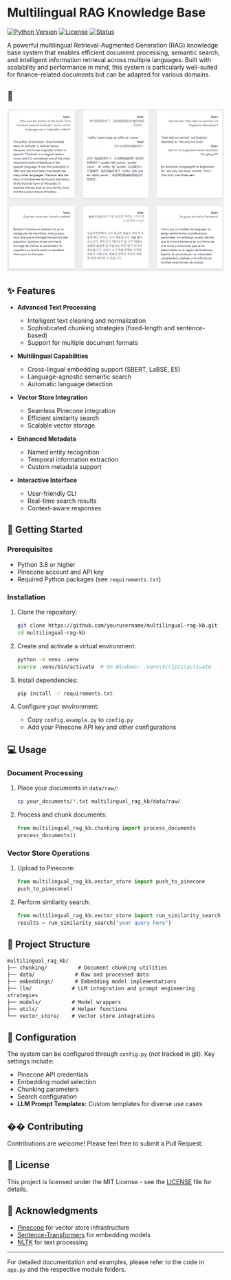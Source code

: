 # Multilingual RAG Knowledge Base

[![Python Version](https://img.shields.io/badge/python-3.8%2B-blue)](https://www.python.org/downloads/)
[![License](https://img.shields.io/badge/license-MIT-green)](LICENSE)
[![Status](https://img.shields.io/badge/status-active-success)]()

A powerful multilingual Retrieval-Augmented Generation (RAG) knowledge base system that enables efficient document processing, semantic search, and intelligent information retrieval across multiple languages. Built with scalability and performance in mind, this system is particularly well-suited for finance-related documents but can be adapted for various domains.

## 📸

![Demo Screenshot](multilingual_rag_kb/screenshots/demo.png)

## ✨ Features

- **Advanced Text Processing**
  - Intelligent text cleaning and normalization
  - Sophisticated chunking strategies (fixed-length and sentence-based)
  - Support for multiple document formats

- **Multilingual Capabilities**
  - Cross-lingual embedding support (SBERT, LaBSE, E5)
  - Language-agnostic semantic search
  - Automatic language detection

- **Vector Store Integration**
  - Seamless Pinecone integration
  - Efficient similarity search
  - Scalable vector storage

- **Enhanced Metadata**
  - Named entity recognition
  - Temporal information extraction
  - Custom metadata support

- **Interactive Interface**
  - User-friendly CLI
  - Real-time search results
  - Context-aware responses

## 🚀 Getting Started

### Prerequisites

- Python 3.8 or higher
- Pinecone account and API key
- Required Python packages (see `requirements.txt`)

### Installation

1. Clone the repository:
   ```bash
   git clone https://github.com/yourusername/multilingual-rag-kb.git
   cd multilingual-rag-kb
   ```

2. Create and activate a virtual environment:
   ```bash
   python -m venv .venv
   source .venv/bin/activate  # On Windows: .venv\Scripts\activate
   ```

3. Install dependencies:
   ```bash
   pip install -r requirements.txt
   ```

4. Configure your environment:
   - Copy `config.example.py` to `config.py`
   - Add your Pinecone API key and other configurations

## 💻 Usage

### Document Processing

1. Place your documents in `data/raw/`:
   ```bash
   cp your_documents/*.txt multilingual_rag_kb/data/raw/
   ```

2. Process and chunk documents:
   ```python
   from multilingual_rag_kb.chunking import process_documents
   process_documents()
   ```

### Vector Store Operations

1. Upload to Pinecone:
   ```python
   from multilingual_rag_kb.vector_store import push_to_pinecone
   push_to_pinecone()
   ```

2. Perform similarity search:
   ```python
   from multilingual_rag_kb.vector_store import run_similarity_search
   results = run_similarity_search("your query here")
   ```

## 📁 Project Structure

```
multilingual_rag_kb/
├── chunking/          # Document chunking utilities
├── data/             # Raw and processed data
├── embeddings/       # Embedding model implementations
├── llm/             # LLM integration and prompt engineering strategies
├── models/          # Model wrappers
├── utils/           # Helper functions
└── vector_store/    # Vector store integrations
```

## 🔧 Configuration

The system can be configured through `config.py` (not tracked in git). Key settings include:

- Pinecone API credentials
- Embedding model selection
- Chunking parameters
- Search configuration
- **LLM Prompt Templates:** Custom templates for diverse use cases

## �� Contributing

Contributions are welcome! Please feel free to submit a Pull Request.

## 📝 License

This project is licensed under the MIT License - see the [LICENSE](LICENSE) file for details.

## 🙏 Acknowledgments

- [Pinecone](https://www.pinecone.io/) for vector store infrastructure
- [Sentence-Transformers](https://www.sbert.net/) for embedding models
- [NLTK](https://www.nltk.org/) for text processing

---

For detailed documentation and examples, please refer to the code in `app.py` and the respective module folders. 
